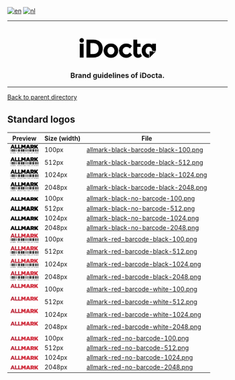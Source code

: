 [![en](https://img.shields.io/badge/lang-en-red.svg)](https://github.com/iDocta/brand-guide/blob/main/logo/allmark/export/README.md)
[![nl](https://img.shields.io/badge/lang-nl-green.svg)](https://github.com/iDocta/brand-guide/blob/main/logo/allmark/export/README.nl.md)

---

<h1 align="center">
    <a href="https://www.idocta.be">    
        <picture>
            <source media="(prefers-color-scheme: light)" srcset="https://raw.githubusercontent.com/iDocta/brand-guide/main/logo/source/idocta-black.svg">
            <source media="(prefers-color-scheme: dark)" srcset="https://raw.githubusercontent.com/iDocta/brand-guide/main/logo/source/idocta-white.svg">
            <img width="175px" alt="Shows a black logo in black color mode and a white one in white color mode." src="https://raw.githubusercontent.com/iDocta/brand-guide/main/logo/source/idocta-black.svg">
        </picture>
    </a> 
</h1>
 
<h3 align="center">Brand guidelines of iDocta.</h3>

---

[Back to parent directory](../README.md)

## Standard logos

| Preview                                                                                                                                          | Size (width) | File                                                                                                                                             |
| ------------------------------------------------------------------------------------------------------------------------------------------------ | ------------ | ------------------------------------------------------------------------------------------------------------------------------------------------ |
| <img src='https://github.com/iDocta/brand-guide/blob/main/logo/allmark/export/allmark-black-barcode-black-100.png?raw=true' width='64' alt=''/>  | 100px        | [allmark-black-barcode-black-100.png](https://github.com/iDocta/brand-guide/blob/main/logo/allmark/export/allmark-black-barcode-black-100.png)   |
| <img src='https://github.com/iDocta/brand-guide/blob/main/logo/allmark/export/allmark-black-barcode-black-512.png?raw=true' width='64' alt=''/>  | 512px        | [allmark-black-barcode-black-512.png](https://github.com/iDocta/brand-guide/blob/main/logo/allmark/export/allmark-black-barcode-black-512.png)   |
| <img src='https://github.com/iDocta/brand-guide/blob/main/logo/allmark/export/allmark-black-barcode-black-1024.png?raw=true' width='64' alt=''/> | 1024px       | [allmark-black-barcode-black-1024.png](https://github.com/iDocta/brand-guide/blob/main/logo/allmark/export/allmark-black-barcode-black-1024.png) |
| <img src='https://github.com/iDocta/brand-guide/blob/main/logo/allmark/export/allmark-black-barcode-black-2048.png?raw=true' width='64' alt=''/> | 2048px       | [allmark-black-barcode-black-2048.png](https://github.com/iDocta/brand-guide/blob/main/logo/allmark/export/allmark-black-barcode-black-2048.png) |
| <img src='https://github.com/iDocta/brand-guide/blob/main/logo/allmark/export/allmark-black-no-barcode-100.png?raw=true' width='64' alt=''/>     | 100px        | [allmark-black-no-barcode-100.png](https://github.com/iDocta/brand-guide/blob/main/logo/allmark/export/allmark-black-no-barcode-100.png)         |
| <img src='https://github.com/iDocta/brand-guide/blob/main/logo/allmark/export/allmark-black-no-barcode-512.png?raw=true' width='64' alt=''/>     | 512px        | [allmark-black-no-barcode-512.png](https://github.com/iDocta/brand-guide/blob/main/logo/allmark/export/allmark-black-no-barcode-512.png)         |
| <img src='https://github.com/iDocta/brand-guide/blob/main/logo/allmark/export/allmark-black-no-barcode-1024.png?raw=true' width='64' alt=''/>    | 1024px       | [allmark-black-no-barcode-1024.png](https://github.com/iDocta/brand-guide/blob/main/logo/allmark/export/allmark-black-no-barcode-1024.png)       |
| <img src='https://github.com/iDocta/brand-guide/blob/main/logo/allmark/export/allmark-black-no-barcode-2048.png?raw=true' width='64' alt=''/>    | 2048px       | [allmark-black-no-barcode-2048.png](https://github.com/iDocta/brand-guide/blob/main/logo/allmark/export/allmark-black-no-barcode-2048.png)       |
| <img src='https://github.com/iDocta/brand-guide/blob/main/logo/allmark/export/allmark-red-barcode-black-100.png?raw=true' width='64' alt=''/>    | 100px        | [allmark-red-barcode-black-100.png](https://github.com/iDocta/brand-guide/blob/main/logo/allmark/export/allmark-red-barcode-black-100.png)       |
| <img src='https://github.com/iDocta/brand-guide/blob/main/logo/allmark/export/allmark-red-barcode-black-512.png?raw=true' width='64' alt=''/>    | 512px        | [allmark-red-barcode-black-512.png](https://github.com/iDocta/brand-guide/blob/main/logo/allmark/export/allmark-red-barcode-black-512.png)       |
| <img src='https://github.com/iDocta/brand-guide/blob/main/logo/allmark/export/allmark-red-barcode-black-1024.png?raw=true' width='64' alt=''/>   | 1024px       | [allmark-red-barcode-black-1024.png](https://github.com/iDocta/brand-guide/blob/main/logo/allmark/export/allmark-red-barcode-black-1024.png)     |
| <img src='https://github.com/iDocta/brand-guide/blob/main/logo/allmark/export/allmark-red-barcode-black-2048.png?raw=true' width='64' alt=''/>   | 2048px       | [allmark-red-barcode-black-2048.png](https://github.com/iDocta/brand-guide/blob/main/logo/allmark/export/allmark-red-barcode-black-2048.png)     |
| <img src='https://github.com/iDocta/brand-guide/blob/main/logo/allmark/export/allmark-red-barcode-white-100.png?raw=true' width='64' alt=''/>    | 100px        | [allmark-red-barcode-white-100.png](https://github.com/iDocta/brand-guide/blob/main/logo/allmark/export/allmark-red-barcode-white-100.png)       |
| <img src='https://github.com/iDocta/brand-guide/blob/main/logo/allmark/export/allmark-red-barcode-white-512.png?raw=true' width='64' alt=''/>    | 512px        | [allmark-red-barcode-white-512.png](https://github.com/iDocta/brand-guide/blob/main/logo/allmark/export/allmark-red-barcode-white-512.png)       |
| <img src='https://github.com/iDocta/brand-guide/blob/main/logo/allmark/export/allmark-red-barcode-white-1024.png?raw=true' width='64' alt=''/>   | 1024px       | [allmark-red-barcode-white-1024.png](https://github.com/iDocta/brand-guide/blob/main/logo/allmark/export/allmark-red-barcode-white-1024.png)     |
| <img src='https://github.com/iDocta/brand-guide/blob/main/logo/allmark/export/allmark-red-barcode-white-2048.png?raw=true' width='64' alt=''/>   | 2048px       | [allmark-red-barcode-white-2048.png](https://github.com/iDocta/brand-guide/blob/main/logo/allmark/export/allmark-red-barcode-white-2048.png)     |
| <img src='https://github.com/iDocta/brand-guide/blob/main/logo/allmark/export/allmark-red-no-barcode-100.png?raw=true' width='64' alt=''/>       | 100px        | [allmark-red-no-barcode-100.png](https://github.com/iDocta/brand-guide/blob/main/logo/allmark/export/allmark-red-no-barcode-100.png)             |
| <img src='https://github.com/iDocta/brand-guide/blob/main/logo/allmark/export/allmark-red-no-barcode-512.png?raw=true' width='64' alt=''/>       | 512px        | [allmark-red-no-barcode-512.png](https://github.com/iDocta/brand-guide/blob/main/logo/allmark/export/allmark-red-no-barcode-512.png)             |
| <img src='https://github.com/iDocta/brand-guide/blob/main/logo/allmark/export/allmark-red-no-barcode-1024.png?raw=true' width='64' alt=''/>      | 1024px       | [allmark-red-no-barcode-1024.png](https://github.com/iDocta/brand-guide/blob/main/logo/allmark/export/allmark-red-no-barcode-1024.png)           |
| <img src='https://github.com/iDocta/brand-guide/blob/main/logo/allmark/export/allmark-red-no-barcode-2048.png?raw=true' width='64' alt=''/>      | 2048px       | [allmark-red-no-barcode-2048.png](https://github.com/iDocta/brand-guide/blob/main/logo/allmark/export/allmark-red-no-barcode-2048.png)           |



